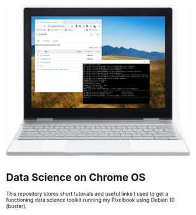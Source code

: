 
![PixelBook+DS](pixelbook_ds.jpg)


# Data Science on Chrome OS


This repository stores short tutorials and useful links I used to get a functioning data science toolkit running my Pixelbook using Debian 10 (buster).

